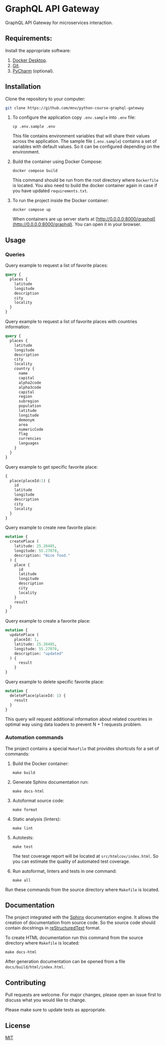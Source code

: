# GraphQL API Gateway

GraphQL API Gateway for microservices interaction.

## Requirements:

Install the appropriate software:

1. [Docker Desktop](https://www.docker.com).
2. [Git](https://github.com/git-guides/install-git).
3. [PyCharm](https://www.jetbrains.com/ru-ru/pycharm/download) (optional).

## Installation

Clone the repository to your computer:
```bash
git clone https://github.com/mnv/python-course-graphql-gateway
```

1. To configure the application copy `.env.sample` into `.env` file:
    ```shell
    cp .env.sample .env
    ```
   
    This file contains environment variables that will share their values across the application.
    The sample file (`.env.sample`) contains a set of variables with default values. 
    So it can be configured depending on the environment.

2. Build the container using Docker Compose:
    ```shell
    docker compose build
    ```
    This command should be run from the root directory where `Dockerfile` is located.
    You also need to build the docker container again in case if you have updated `requirements.txt`.

3. To run the project inside the Docker container:
    ```shell
    docker compose up
    ```
   When containers are up server starts at [http://0.0.0.0:8000/graphql](http://0.0.0.0:8000/graphql). You can open it in your browser.

## Usage

### Queries

Query example to request a list of favorite places: 
```graphql
query {
  places {
    latitude
    longitude
    description
    city
    locality
  }
}
```

Query example to request a list of favorite places with countries information: 
```graphql
query {
  places {
    latitude
    longitude
    description
    city
    locality
    country {
      name
      capital
      alpha2code
      alpha3code
      capital
      region
      subregion
      population
      latitude
      longitude
      demonym
      area
      numericCode
      flag
      currencies
      languages
    }
  }
}
```

Query example to get specific favorite place: 
```graphql
{
  place(placeId:1) {
    id
    latitude
    longitude
    description
    city
    locality
  }
}
```

Query example to create new favorite place: 
```graphql
mutation {
  createPlace (
    latitude: 25.20485,
    longitude: 55.27078,
    description: "Nice food."
  ) {
    place {
      id
      latitude
      longitude
      description
      city
      locality
    }
    result
  }
}
```

Query example to create a favorite place: 
```graphql
mutation {
  updatePlace (
    placeId: 1,
    latitude: 25.20485,
    longitude: 55.27078,
    description: "updated"
  ) {
      result
    }
}
```

Query example to delete specific favorite place: 
```graphql
mutation {
  deletePlace(placeId: 1) {
    result
  }
}
```

This query will request additional information about related countries in optimal way using data loaders to prevent N + 1 requests problem.

### Automation commands

The project contains a special `Makefile` that provides shortcuts for a set of commands:
1. Build the Docker container:
    ```shell
    make build
    ```

2. Generate Sphinx documentation run:
    ```shell
    make docs-html
    ```

3. Autoformat source code:
    ```shell
    make format
    ```

4. Static analysis (linters):
    ```shell
    make lint
    ```

5. Autotests:
    ```shell
    make test
    ```

    The test coverage report will be located at `src/htmlcov/index.html`. 
    So you can estimate the quality of automated test coverage.

6. Run autoformat, linters and tests in one command:
    ```shell
    make all
    ```

Run these commands from the source directory where `Makefile` is located.

## Documentation

The project integrated with the [Sphinx](https://www.sphinx-doc.org/en/master/) documentation engine. 
It allows the creation of documentation from source code. 
So the source code should contain docstrings in [reStructuredText](https://docutils.sourceforge.io/rst.html) format.

To create HTML documentation run this command from the source directory where `Makefile` is located:
```shell
make docs-html
```

After generation documentation can be opened from a file `docs/build/html/index.html`.

## Contributing
Pull requests are welcome. For major changes, please open an issue first to discuss what you would like to change.

Please make sure to update tests as appropriate.

## License
[MIT](https://choosealicense.com/licenses/mit/)
